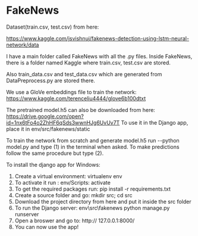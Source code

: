# FakeNews
Dataset(train.csv, test.csv)  from here: 

https://www.kaggle.com/jsvishnuj/fakenews-detection-using-lstm-neural-network/data

I have a main folder called FakeNews with all the .py files.
Inside FakeNews, there is a folder named Kaggle where train.csv, test.csv are stored.

Also train_data.csv and test_data.csv which are generated from DataPreprocess.py are stored there.

We use a GloVe embeddings file to train the network:
  https://www.kaggle.com/terenceliu4444/glove6b100dtxt
  
  
The pretrained model.h5  can also be downloaded from here: https://drive.google.com/open?id=1nx6tFo4o2ZhHF6qSds3wwnHJg6UvUv7T
To use it in the Django app, place it in env/src/fakenews/static

  
To train the network from scratch and generate model.h5 run --python model.py and type (1) in the terminal when asked.
To make predictions follow the same procedure but type (2).



To install the django app for Windows:
1) Create a virtual environment: virtualenv env
2) To activate it run : env/Scripts: activate 
3) To get the required packages run: pip install -r requirements.txt
4) Create a source folder and go: mkdir src; cd src
5) Download the project directory from here and put it inside the src folder
6) To run the Django server: env\src\fakenews python manage.py runserver
7) Open a broswer and go to: http://
127.0.0.1:8000/
8) You can now use the app!
  
  


